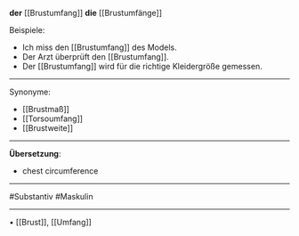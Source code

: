 **der** [[Brustumfang]]
**die** [[Brustumfänge]]

Beispiele:

- Ich miss den [[Brustumfang]] des Models.
- Der Arzt überprüft den [[Brustumfang]].
- Der [[Brustumfang]] wird für die richtige Kleidergröße gemessen.

---

Synonyme:

- [[Brustmaß]]
- [[Torsoumfang]]
- [[Brustweite]]

---

**Übersetzung**:

- chest circumference

---

#Substantiv
#Maskulin

---

• [[Brust]], [[Umfang]]

